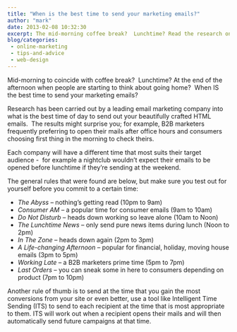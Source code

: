 ```yaml
---
title: "When is the best time to send your marketing emails?"
author: "mark"
date: 2013-02-08 10:32:30
excerpt: The mid-morning coffee break?  Lunchtime? Read the research on when to send your marketing emails to get the best open-rate
blog/categories: 
 - online-marketing
 - tips-and-advice
 - web-design
---
```


Mid-morning to coincide with coffee break?  Lunchtime? At the end of the afternoon when people are starting to think about going home?  When IS the best time to send your marketing emails?

Research has been carried out by a leading email marketing company into what is the best time of day to send out your beautifully crafted HTML emails.  The results might surprise you; for example, B2B marketers frequently preferring to open their mails after office hours and consumers choosing first thing in the morning to check theirs.

Each company will have a different time that most suits their target audience -  for example a nightclub wouldn’t expect their emails to be opened before lunchtime if they’re sending at the weekend.

The general rules that were found are below, but make sure you test out for yourself before you commit to a certain time:

- *The Abyss* – nothing’s getting read (10pm to 9am)
- *Consumer AM* – a popular time for consumer emails (9am to 10am)
- *Do Not Disturb* – heads down working so leave alone (10am to Noon)
- *The Lunchtime News* – only send pure news items during lunch (Noon to 2pm)
- *In The Zone* – heads down again (2pm to 3pm)
- *A Life-changing Afternoon* – popular for financial, holiday, moving house emails (3pm to 5pm)
- *Working Late* – a B2B marketers prime time (5pm to 7pm)
- *Last Orders* – you can sneak some in here to consumers depending on product (7pm to 10pm)


Another rule of thumb is to send at the time that you gain the most conversions from your site or even better, use a tool like Intelligent Time Sending (ITS) to send to each recipient at the time that is most appropriate to them. ITS will work out when a recipient opens their mails and will then automatically send future campaigns at that time.


